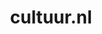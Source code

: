 ---
layout: post
title: "cultuur.nl"
internal_url: "/dutchgov/cultuur.nl.html"
subdomains_count: 12
all_subdomains_count: 43
urls_count: 10
ssl_rank: 0
http_rank: 31
url_link: /data/cultuur.nl/urls.txt
all_subdomains_link: /data/cultuur.nl/all_subdomains.txt
subdomains_link: /data/cultuur.nl/subdomains.txt
categories: dutchgov
---